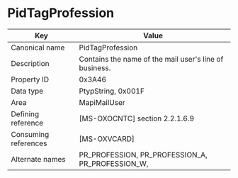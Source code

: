# PidTagProfession

| Key | Value |
|---|---|
| Canonical name | PidTagProfession |
| Description | Contains the name of the mail user's line of business. |
| Property ID | 0x3A46 |
| Data type | PtypString, 0x001F |
| Area | MapiMailUser |
| Defining reference | [MS-OXOCNTC] section 2.2.1.6.9 |
| Consuming references | [MS-OXVCARD] |
| Alternate names | PR_PROFESSION, PR_PROFESSION_A, PR_PROFESSION_W, |

